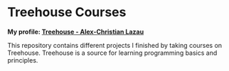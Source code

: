 # Treehouse Courses

**My profile: [Treehouse - Alex-Christian Lazau](https://teamtreehouse.com/alexchristianlazau)**

This repository contains different projects I finished by taking courses on Treehouse.
Treehouse is a source for learning programming basics and principles.
